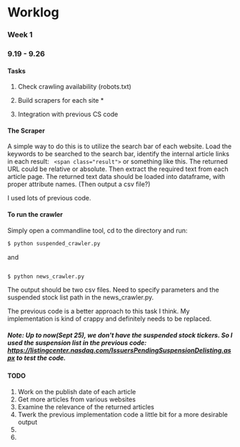 # Worklog

### Week 1
### 9.19 - 9.26

#### Tasks
  1. Check crawling availability (robots.txt)

  2. Build scrapers for each site * 

  3. Integration with previous CS code 

#### The Scraper
A simple way to do this is to utilize the search bar of each website. Load the keywords to be searched to the search bar, identify the internal article links in each result: ` <span class="result">` or something like this. 
The returned URL could be relative or absolute. 
Then extract the required text from each article page.
The returned text data should be loaded into dataframe, with proper attribute names. (Then output a csv file?) 

<p> I used lots of previous code. </p> 


#### To run the crawler
Simply open a commandline tool, cd to the directory and run:
```bash 
$ python suspended_crawler.py
```
and 
```bash 

$ python news_crawler.py
```
<p> The output should be two csv files. Need to specify parameters and the suspended stock list path in the news_crawler.py. </p>
<p> The previous code is a better approach to this task I think. My implementation is kind of crappy and definitely needs to be replaced. </p>

##### Note: Up to now(Sept 25), we don't have the suspended stock tickers. So I used the suspension list in the previous code:  https://listingcenter.nasdaq.com/IssuersPendingSuspensionDelisting.aspx to test the code.

#### TODO 
1. Work on the publish date of each article
2. Get more articles from various websites 
3. Examine the relevance of the returned articles 
4. Twerk the previous implementation code a little bit for a more desirable output 
5. 
6. 

